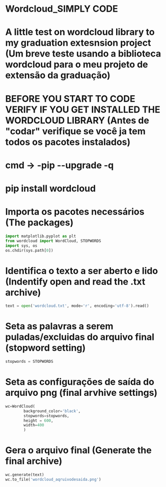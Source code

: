 # Wordcloud_SIMPLY CODE 
# A little test on wordcloud library to my graduation extesnsion project (Um breve teste usando a biblioteca wordcloud para o meu projeto de extensão da graduação)
# BEFORE YOU START TO CODE VERIFY IF YOU GET INSTALLED THE WORDCLOUD LIBRARY (Antes de "codar" verifique se você ja tem todos os pacotes instalados)
# cmd -> -pip --upgrade -q 
#         pip install wordcloud




# Importa os pacotes necessários (The packages)

```python
import matplotlib.pyplot as plt
from wordcloud import WordCloud, STOPWORDS
import sys, os
os.chdir(sys.path[0])
```

# Identifica o texto a ser aberto e lido (Indentify open and read the .txt archive)

```python
text = open('wordcloud.txt', mode='r', encoding='utf-8').read()
```

# Seta as palavras a serem puladas/excluidas do arquivo final (stopword setting)

```python
stopwords = STOPWORDS
```
# Seta as configurações de saída do arquivo png (final arvhive settings)

```python
wc=WordCloud(
        background_color='black',
        stopwords=stopwords,
        height = 600,
        width=400
        )
```

# Gera o arquivo final (Generate the final archive)        
```python
wc.generate(text)
wc.to_file('wordcloud_aqruivodesaida.png')
```
